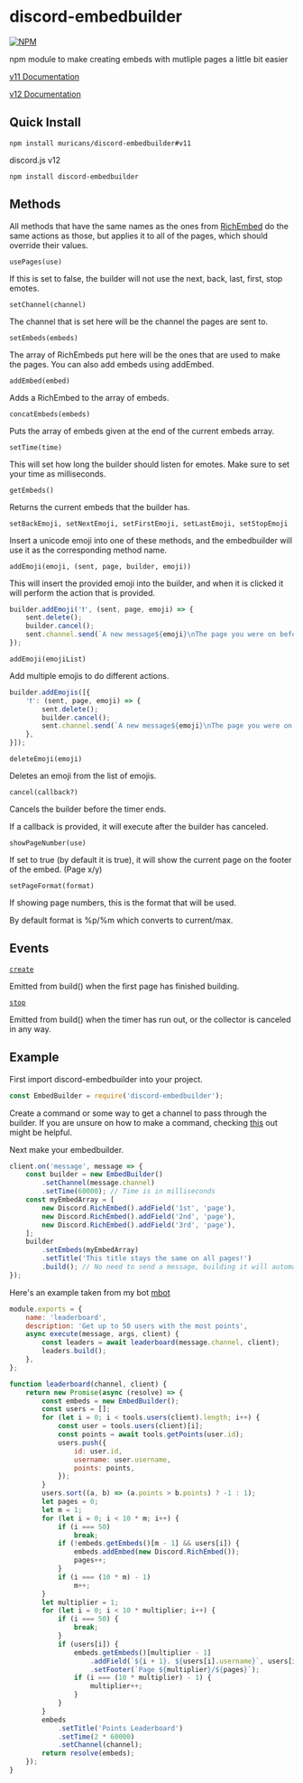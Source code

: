 # discord-embedbuilder
[![NPM](https://nodei.co/npm/discord-embedbuilder.png?downloads=true)](https://nodei.co/npm/discord-embedbuilder)

npm module to make creating embeds with mutliple pages a little bit easier

[v11 Documentation](https://muricans.github.io/embedbuilder/v11)

[v12 Documentation](https://muricans.github.io/embedbuilder)

## Quick Install
`npm install muricans/discord-embedbuilder#v11`

discord.js v12

`npm install discord-embedbuilder`

## Methods
All methods that have the same names as the ones from [RichEmbed](https://discord.js.org/#/docs/main/stable/class/RichEmbed) do the same actions as those, but applies it to all of the pages, which should override their values.

`usePages(use)`

If this is set to false, the builder will not use the next, back, last, first, stop emotes.

`setChannel(channel)`

The channel that is set here will be the channel the pages are sent to.

`setEmbeds(embeds)`

The array of RichEmbeds put here will be the ones that are used to make the pages. You can also add embeds using addEmbed.

`addEmbed(embed)`

Adds a RichEmbed to the array of embeds.

`concatEmbeds(embeds)`

Puts the array of embeds given at the end of the current embeds array.

`setTime(time)`

This will set how long the builder should listen for emotes. Make sure to set your time as milliseconds.

`getEmbeds()`

Returns the current embeds that the builder has.

`setBackEmoji, setNextEmoji, setFirstEmoji, setLastEmoji, setStopEmoji`

Insert a unicode emoji into one of these methods, and the embedbuilder will use it as the corresponding method name.

`addEmoji(emoji, (sent, page, builder, emoji))`

This will insert the provided emoji into the builder, and when it is clicked it will perform the action that is provided.

```javascript
builder.addEmoji('❗', (sent, page, emoji) => {
    sent.delete();
    builder.cancel();
    sent.channel.send(`A new message${emoji}\nThe page you were on before was ${page}`);
});
```

`addEmoji(emojiList)`

Add multiple emojis to do different actions.

```javascript
builder.addEmojis([{
    '❗': (sent, page, emoji) => {
        sent.delete();
        builder.cancel();
        sent.channel.send(`A new message${emoji}\nThe page you were on before was ${page}`);
    },
}]);
```


`deleteEmoji(emoji)`

Deletes an emoji from the list of emojis.

`cancel(callback?)`

Cancels the builder before the timer ends.

If a callback is provided, it will execute after the builder has canceled.

`showPageNumber(use)`

If set to true (by default it is true), it will show the current page on the footer of the embed. (Page x/y)

`setPageFormat(format)`

If showing page numbers, this is the format that will be used.

By default format is %p/%m which converts to current/max.

## Events
[`create`](https://muricans.github.io/embedbuilder/classes/embedbuilder.html#create)

Emitted from build() when the first page has finished building.

[`stop`](https://muricans.github.io/embedbuilder/classes/embedbuilder.html#delete)

Emitted from build() when the timer has run out, or the collector is canceled in any way.

## Example
First import discord-embedbuilder into your project.

```javascript
const EmbedBuilder = require('discord-embedbuilder');
```

Create a command or some way to get a channel to pass through the builder. If you are unsure on how to make a command, checking [this](https://discordjs.guide/) out might be helpful.

Next make your embedbuilder.

```javascript
client.on('message', message => {
    const builder = new EmbedBuilder()
        .setChannel(message.channel)
        .setTime(60000); // Time is in milliseconds
    const myEmbedArray = [
        new Discord.RichEmbed().addField('1st', 'page'),
        new Discord.RichEmbed().addField('2nd', 'page'),
        new Discord.RichEmbed().addField('3rd', 'page'),
    ];
    builder
        .setEmbeds(myEmbedArray)
        .setTitle('This title stays the same on all pages!')
        .build(); // No need to send a message, building it will automatically do it.
});
```

Here's an example taken from my bot [mbot](https://github.com/muricans/mbot)

```javascript
module.exports = {
    name: 'leaderboard',
    description: 'Get up to 50 users with the most points',
    async execute(message, args, client) {
        const leaders = await leaderboard(message.channel, client);
        leaders.build();
    },
};

function leaderboard(channel, client) {
    return new Promise(async (resolve) => {
        const embeds = new EmbedBuilder();
        const users = [];
        for (let i = 0; i < tools.users(client).length; i++) {
            const user = tools.users(client)[i];
            const points = await tools.getPoints(user.id);
            users.push({
                id: user.id,
                username: user.username,
                points: points,
            });
        }
        users.sort((a, b) => (a.points > b.points) ? -1 : 1);
        let pages = 0;
        let m = 1;
        for (let i = 0; i < 10 * m; i++) {
            if (i === 50)
                break;
            if (!embeds.getEmbeds()[m - 1] && users[i]) {
                embeds.addEmbed(new Discord.RichEmbed());
                pages++;
            }
            if (i === (10 * m) - 1)
                m++;
        }
        let multiplier = 1;
        for (let i = 0; i < 10 * multiplier; i++) {
            if (i === 50) {
                break;
            }
            if (users[i]) {
                embeds.getEmbeds()[multiplier - 1]
                    .addField(`${i + 1}. ${users[i].username}`, users[i].points, true)
                    .setFooter(`Page ${multiplier}/${pages}`);
                if (i === (10 * multiplier) - 1) {
                    multiplier++;
                }
            }
        }
        embeds
            .setTitle('Points Leaderboard')
            .setTime(2 * 60000)
            .setChannel(channel);
        return resolve(embeds);
    });
}
```
